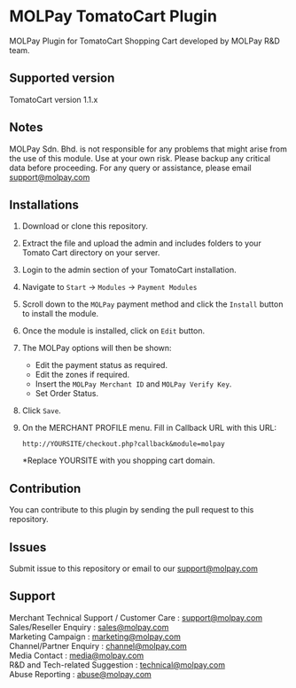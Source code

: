 MOLPay TomatoCart Plugin
=====================

MOLPay Plugin for TomatoCart Shopping Cart developed by MOLPay R&D team.


Supported version
-----------------

TomatoCart version 1.1.x


Notes
-----

MOLPay Sdn. Bhd. is not responsible for any problems that might arise from the use of this module. 
Use at your own risk. Please backup any critical data before proceeding. For any query or 
assistance, please email support@molpay.com 


Installations
-------------

1. Download or clone this repository.

2. Extract the file and upload the admin and includes folders to your Tomato Cart directory on your server.

3. Login to the admin section of your TomatoCart installation.

4. Navigate to `Start` -> `Modules` -> `Payment Modules`

5. Scroll down to the `MOLPay` payment method and click the `Install` button to install the module.

6. Once the module is installed, click on `Edit` button. 

7. The MOLPay options will then be shown:
 
    - Edit the payment status as required.
    - Edit the zones if required.
    - Insert the `MOLPay Merchant ID` and `MOLPay Verify Key`.
    - Set Order Status.

8. Click `Save`.
9. On the MERCHANT PROFILE menu. Fill in Callback URL with this URL:

   ``http://YOURSITE/checkout.php?callback&module=molpay``
   
   *Replace YOURSITE with you shopping cart domain.

  


Contribution
------------

You can contribute to this plugin by sending the pull request to this repository.


Issues
------------

Submit issue to this repository or email to our support@molpay.com


Support
-------

Merchant Technical Support / Customer Care : support@molpay.com <br>
Sales/Reseller Enquiry : sales@molpay.com <br>
Marketing Campaign : marketing@molpay.com <br>
Channel/Partner Enquiry : channel@molpay.com <br>
Media Contact : media@molpay.com <br>
R&D and Tech-related Suggestion : technical@molpay.com <br>
Abuse Reporting : abuse@molpay.com
